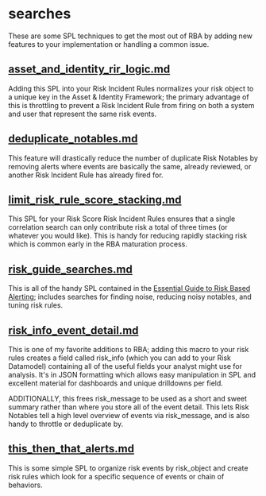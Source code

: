 # searches

These are some SPL techniques to get the most out of RBA by adding new features to your implementation or handling a common issue.

## [asset_and_identity_rir_logic.md](https://github.com/splunk/rba/blob/main/searches/asset_and_identity_rir_logic.md)
Adding this SPL into your Risk Incident Rules normalizes your risk object to a unique key in the Asset & Identity Framework; the primary advantage of this is throttling to prevent a Risk Incident Rule from firing on both a system and user that represent the same risk events.

## [deduplicate_notables.md](https://github.com/splunk/rba/blob/main/searches/deduplicate_notables.md)
This feature will drastically reduce the number of duplicate Risk Notables by removing alerts where events are basically the same, already reviewed, or another Risk Incident Rule has already fired for.

## [limit_risk_rule_score_stacking.md](https://github.com/splunk/rba/blob/main/searches/limit_risk_rule_score_stacking.md)
This SPL for your Risk Score Risk Incident Rules ensures that a single correlation search can only contribute risk a total of three times (or whatever you would like). This is handy for reducing rapidly stacking risk which is common early in the RBA maturation process.

## [risk_guide_searches.md](https://github.com/splunk/rba/blob/main/searches/risk_guide_searches.md)
This is all of the handy SPL contained in the [Essential Guide to Risk Based Alerting](https://www.splunk.com/en_us/resources/the-essential-guide-to-risk-based-alerting.html); includes searches for finding noise, reducing noisy notables, and tuning risk rules.

## [risk_info_event_detail.md](https://github.com/splunk/rba/blob/main/searches/risk_info_event_detail.md)
This is one of my favorite additions to RBA; adding this macro to your risk rules creates a field called risk_info (which you can add to your Risk Datamodel) containing all of the useful fields your analyst might use for analysis. It's in JSON formatting which allows easy manipulation in SPL and excellent material for dashboards and unique drilldowns per field.

ADDITIONALLY, this frees risk_message to be used as a short and sweet summary rather than where you store all of the event detail. This lets Risk Notables tell a high level overview of events via risk_message, and is also handy to throttle or deduplicate by.

## [this_then_that_alerts.md](https://github.com/splunk/rba/blob/main/searches/this_then_that_alerts.md)
This is some simple SPL to organize risk events by risk_object and create risk rules which look for a specific sequence of events or chain of behaviors.
